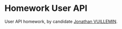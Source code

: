 # Homework User API

User API homework, by candidate [Jonathan VUILLEMIN](mailto:ekkinox@gmail.com).

